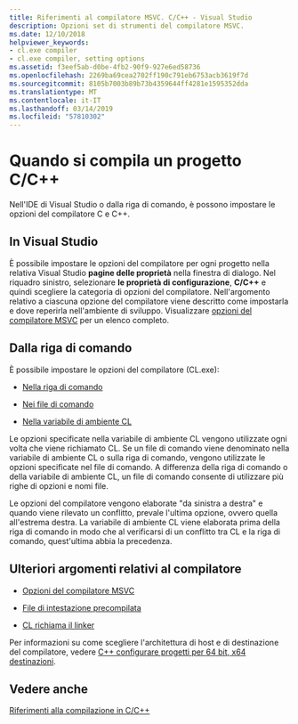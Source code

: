 ```yaml
---
title: Riferimenti al compilatore MSVC. C/C++ - Visual Studio
description: Opzioni set di strumenti del compilatore MSVC.
ms.date: 12/10/2018
helpviewer_keywords:
- cl.exe compiler
- cl.exe compiler, setting options
ms.assetid: f3eef5ab-d0be-4fb2-90f9-927e6ed58736
ms.openlocfilehash: 2269ba69cea2702ff190c791eb6753acb3619f7d
ms.sourcegitcommit: 8105b7003b89b73b4359644ff4281e1595352dda
ms.translationtype: MT
ms.contentlocale: it-IT
ms.lasthandoff: 03/14/2019
ms.locfileid: "57810302"
---
```

# <a name="compiling-a-cc-project"></a>Quando si compila un progetto C/C++

Nell'IDE di Visual Studio o dalla riga di comando, è possono impostare le opzioni del compilatore C e C++. 

## <a name="in-visual-studio"></a>In Visual Studio

È possibile impostare le opzioni del compilatore per ogni progetto nella relativa Visual Studio **pagine delle proprietà** nella finestra di dialogo. Nel riquadro sinistro, selezionare **le proprietà di configurazione**, **C/C++** e quindi scegliere la categoria di opzioni del compilatore. Nell'argomento relativo a ciascuna opzione del compilatore viene descritto come impostarla e dove reperirla nell'ambiente di sviluppo. Visualizzare [opzioni del compilatore MSVC](compiler-options.md) per un elenco completo.

## <a name="from-the-command-line"></a>Dalla riga di comando

È possibile impostare le opzioni del compilatore (CL.exe):

- [Nella riga di comando](compiler-command-line-syntax.md)

- [Nei file di comando](cl-command-files.md)

- [Nella variabile di ambiente CL](cl-environment-variables.md)

Le opzioni specificate nella variabile di ambiente CL vengono utilizzate ogni volta che viene richiamato CL. Se un file di comando viene denominato nella variabile di ambiente CL o sulla riga di comando, vengono utilizzate le opzioni specificate nel file di comando. A differenza della riga di comando o della variabile di ambiente CL, un file di comando consente di utilizzare più righe di opzioni e nomi file.

Le opzioni del compilatore vengono elaborate "da sinistra a destra" e quando viene rilevato un conflitto, prevale l'ultima opzione, ovvero quella all'estrema destra. La variabile di ambiente CL viene elaborata prima della riga di comando in modo che al verificarsi di un conflitto tra CL e la riga di comando, quest'ultima abbia la precedenza.

## <a name="additional-compiler-topics"></a>Ulteriori argomenti relativi al compilatore

- [Opzioni del compilatore MSVC](compiler-options.md)

- [File di intestazione precompilata](../creating-precompiled-header-files.md)

- [CL richiama il linker](cl-invokes-the-linker.md)

Per informazioni su come scegliere l'architettura di host e di destinazione del compilatore, vedere [C++ configurare progetti per 64 bit, x64 destinazioni](../configuring-programs-for-64-bit-visual-cpp.md).

## <a name="see-also"></a>Vedere anche

[Riferimenti alla compilazione in C/C++](c-cpp-building-reference.md)
